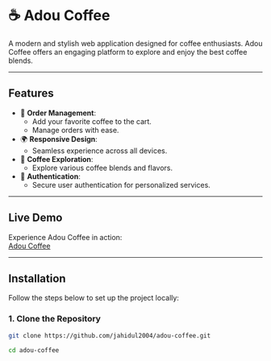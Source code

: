 # ☕ Adou Coffee

A modern and stylish web application designed for coffee enthusiasts. Adou Coffee offers an engaging platform to explore and enjoy the best coffee blends.

---

## Features

- 🛒 **Order Management**:
  - Add your favorite coffee to the cart.
  - Manage orders with ease.
- 🌍 **Responsive Design**:
  - Seamless experience across all devices.
- 🔎 **Coffee Exploration**:
  - Explore various coffee blends and flavors.
- 🔐 **Authentication**:
  - Secure user authentication for personalized services.

---

## Live Demo

Experience Adou Coffee in action:  
[Adou Coffee](https://adou-coffee.netlify.app/)

---

## Installation

Follow the steps below to set up the project locally:

### 1. Clone the Repository

```bash
git clone https://github.com/jahidul2004/adou-coffee.git

cd adou-coffee
